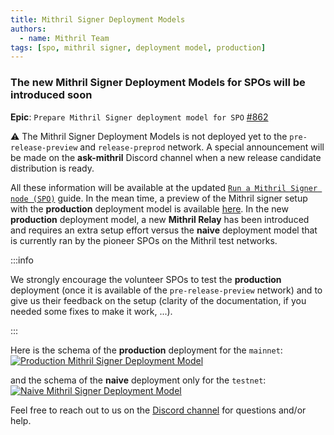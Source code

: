 ```yaml
---
title: Mithril Signer Deployment Models
authors:
  - name: Mithril Team
tags: [spo, mithril signer, deployment model, production]
---
```


### The new Mithril Signer Deployment Models for SPOs will be introduced soon

**Epic**: `Prepare Mithril Signer deployment model for SPO` [#862](https://github.com/input-output-hk/mithril/issues/862)

:warning: The Mithril Signer Deployment Models is not deployed yet to the `pre-release-preview` and `release-preprod` network. A special announcement will be made on the **ask-mithril** Discord channel when a new release candidate distribution is ready.

All these information will be available at the updated [`Run a Mithril Signer node (SPO)`](https://mithril.network/doc/manual/getting-started/run-signer-node) guide. In the mean time, a preview of the Mithril signer setup with the **production** deployment model is available [here](https://mithril.network/doc/next/manual/getting-started/run-signer-node). In the new **production** deployment model, a new **Mithril Relay** has been introduced and requires an extra setup effort versus the **naive** deployment model that is currently ran by the pioneer SPOs on the Mithril test networks.

:::info

We strongly encourage the volunteer SPOs to test the **production** deployment (once it is available of the `pre-release-preview` network) and to give us their feedback on the setup (clarity of the documentation, if you needed some fixes to make it work, ...).

:::

Here is the schema of the **production** deployment for the `mainnet`:
[![Production Mithril Signer Deployment Model](img/signer-deployment-production.jpg)](img/signer-deployment-production.jpg)

and the schema of the **naive** deployment only for the `testnet`:
[![Naive Mithril Signer Deployment Model](img/signer-deployment-naive.jpg)](img/signer-deployment-naive.jpg)

Feel free to reach out to us on the [Discord channel](https://discord.gg/5kaErDKDRq) for questions and/or help.
